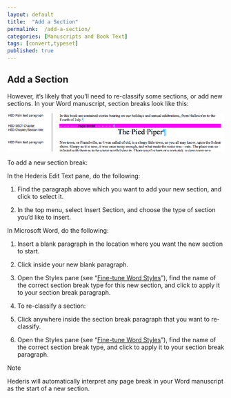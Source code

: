 ```yaml
---
layout: default
title:  "Add a Section"
permalink:  /add-a-section/
categories: [Manuscripts and Book Text]
tags: [convert,typeset]
published: true
---
```


<section data-type="chapter" class="hsecchapter" data-hederis-type="hsecchapter" id="add-a-section" data-pi-attrs="id: add-a-section; data-tags: convert,typeset;" role="doc-chapter" data-tags="convert,typeset" data-author-name=" " data-book-title=" " title="Add a Section"><h1 data-hederis-type="hblkchaptitle" class="hblkchaptitle" id="p1hU6gs8D">Add a Section</h1><p class="hblkp" data-hederis-type="hblkp" id="p6ktrY0SM">However, it&#8217;s likely that you&#8217;ll need to re-classify some sections, or add new sections. In your Word manuscript, section breaks look like this:</p><img data-hederis-type="hblkimg" class="hblkimg" id="pGsEY2jzc" src="/images/sectbr.png" data-img-src="sectbr.png"/><p class="hblkp" data-hederis-type="hblkp" id="pEFYrtZvK">To add a new section break:</p><p class="hblkp" data-hederis-type="hblkp" id="pTmkKu9d8">In the Hederis Edit Text pane, do the following:</p><ol class="hwprnumlist" data-hederis-type="hwprnumlist" id="p3ydc5DaI"><li class="hblkoli" data-hederis-type="hblkoli" id="liu5y1dtww"><p class="hblkoli" data-hederis-type="hblklip" id="pVccs3fCr">Find the paragraph above which you want to add your new section, and click to select it.</p></li><li class="hblkoli" data-hederis-type="hblkoli" id="liYczZfzNA"><p class="hblkoli" data-hederis-type="hblklip" id="paDAEjiGN">In the top menu, select Insert Section, and choose the type of section you&#8217;d like to insert.</p></li></ol><p class="hblkp" data-hederis-type="hblkp" id="pgk64L5ij">In Microsoft Word, do the following:</p><ol class="hwprnumlist" data-hederis-type="hwprnumlist" id="pwBcOkQAU"><li class="hblkoli" data-hederis-type="hblkoli" id="lihJJDewol"><p class="hblkoli" data-hederis-type="hblklip" id="pMXLwPqew">Insert a blank paragraph in the location where you want the new section to start.</p></li><li class="hblkoli" data-hederis-type="hblkoli" id="liWrskYtAX"><p class="hblkoli" data-hederis-type="hblklip" id="ppUr9FstU">Click inside your new blank paragraph.</p></li><li class="hblkoli" data-hederis-type="hblkoli" id="lismrcggfP"><p class="hblkoli" data-hederis-type="hblklip" id="pjqz99zNT">Open the Styles pane (see &#8220;<a href="{% post_url 2020-07-29-13-WorkingwithMicrosoftWord %}" data-hederis-type="hspana" id="p5fCdRV1H"><span class="Hyperlink" data-hederis-type="hspnspan" id="pgKGVfk35">Fine-tune Word Styles</span></a>&#8221;), find the name of the correct section break type for this new section, and click to apply it to your section break paragraph.</p></li><li class="hblkoli" data-hederis-type="hblkoli" id="lisgr8mo1Q"><p class="hblkoli" data-hederis-type="hblklip" id="pPy4eHmps">To re-classify a section:</p></li><li class="hblkoli" data-hederis-type="hblkoli" id="livrMn5vAM"><p class="hblkoli" data-hederis-type="hblklip" id="pKUhyrC2o">Click anywhere inside the section break paragraph that you want to re-classify.</p></li><li class="hblkoli" data-hederis-type="hblkoli" id="li9rEnUej0"><p class="hblkoli" data-hederis-type="hblklip" id="pC84eekEf">Open the Styles pane (see &#8220;<a href="{% post_url 2020-07-29-13-WorkingwithMicrosoftWord %}" data-hederis-type="hspana" id="pv5GVySYf"><span class="Hyperlink" data-hederis-type="hspnspan" id="puIwIO2Tp">Fine-tune Word Styles</span></a>&#8221;), find the name of the correct section break type, and click to apply it to your section break paragraph.</p></li></ol><aside class="hwprbox box" data-hederis-type="hwprbox" id="pBpv5VT2W" data-type="sidebar"><p class="hblktype" data-hederis-type="hblktype" id="phiglmdT4">Note</p><p class="hblkp" data-hederis-type="hblkp" id="pcYxT8iFt">Hederis will automatically interpret any page break in your Word manuscript as the start of a new section.</p></aside></section>